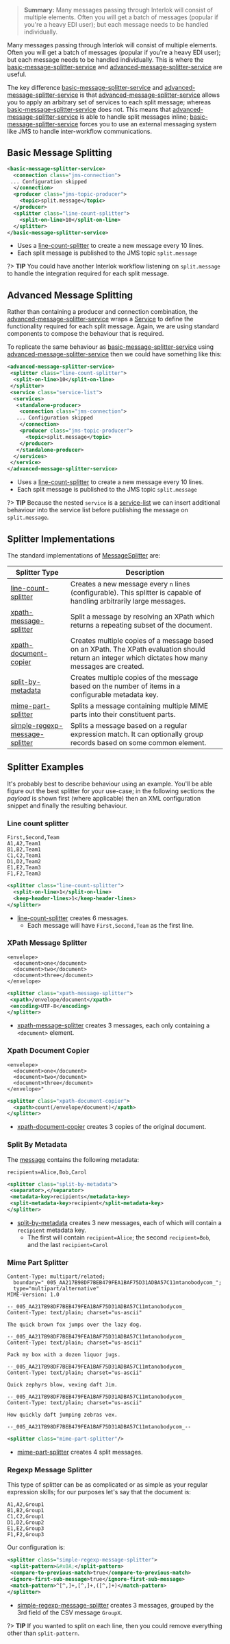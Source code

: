 > **Summary:** Many messages passing through Interlok will consist of multiple elements. Often you will get a batch of messages (popular if you're a heavy EDI user); but each message needs to be handled individually.

Many messages passing through Interlok will consist of multiple elements. Often you will get a batch of messages (popular if you're a heavy EDI user); but each message needs to be handled individually. This is where the [basic-message-splitter-service] and [advanced-message-splitter-service][] are useful.

The key difference [basic-message-splitter-service][] and  [advanced-message-splitter-service][] is that [advanced-message-splitter-service][] allows you to apply an arbitrary set of services to each split message; whereas [basic-message-splitter-service][] does not. This means that [advanced-message-splitter-service][] is able to handle split messages inline; [basic-message-splitter-service][] forces you to use an external messaging system like JMS to handle inter-workflow communications.


## Basic Message Splitting ##

```xml
<basic-message-splitter-service>
  <connection class="jms-connection">
 ... Configuration skipped
  </connection>
  <producer class="jms-topic-producer">
    <topic>split.message</topic>
  </producer>
  <splitter class="line-count-splitter">
    <split-on-line>10</split-on-line>
  </splitter>
</basic-message-splitter-service>
```

- Uses a [line-count-splitter][] to create a new message every 10 lines.
- Each split message is published to the JMS topic `split.message`

?> **TIP** You could have another Interlok workflow listening on `split.message` to handle the integration required for each split message.

## Advanced Message Splitting ##

Rather than containing a producer and connection combination, the [advanced-message-splitter-service][] wraps a [Service][] to define the functionality required for each split message. Again, we are using standard components to compose the behaviour that is required.

To replicate the same behaviour as [basic-message-splitter-service][] using [advanced-message-splitter-service][] then we could have something like this:

```xml
<advanced-message-splitter-service>
 <splitter class="line-count-splitter">
  <split-on-line>10</split-on-line>
 </splitter>
 <service class="service-list">
  <services>
   <standalone-producer>
    <connection class="jms-connection">
   ... Configuration skipped
    </connection>
    <producer class="jms-topic-producer">
      <topic>split.message</topic>
    </producer>
   </standalone-producer>
  </services>
 </service>
</advanced-message-splitter-service>
```

- Uses a [line-count-splitter][] to create a new message every 10 lines.
- Each split message is published to the JMS topic `split.message`

?> **TIP** Because the nested `service` is a [service-list][] we can insert additional behaviour into the service list before publishing the message on `split.message`.


## Splitter Implementations ##

The standard implementations of [MessageSplitter][] are:

|Splitter Type| Description|
|----|----
|[line-count-splitter](#line-count-splitter)|Creates a new message every `n` lines (configurable). This splitter is capable of handling arbitrarily large messages.|
|[xpath-message-splitter](#xpath-message-splitter)| Split a message by resolving an XPath which returns a repeating subset of the document.|
|[xpath-document-copier](#xpath-document-copier)| Creates multiple copies of a message based on an XPath. The XPath evaluation should return an integer which dictates how many messages are created.
|[split-by-metadata](#split-by-metadata)|Creates multiple copies of the message based on the number of items in a configurable metadata key.|
|[mime-part-splitter](#mime-part-splitter)|Splits a message containing multiple MIME parts into their constituent parts.|
|[simple-regexp-message-splitter](#regexp-message-splitter)| Splits a message based on a regular expression match. It can optionally group records based on some common element.|


## Splitter Examples ##

It's probably best to describe behaviour using an example. You'll be able figure out the best splitter for your use-case; in the following sections the _payload_ is shown first (where applicable) then an XML configuration snippet and finally the resulting behaviour.

### Line count splitter ###

```
First,Second,Team
A1,A2,Team1
B1,B2,Team1
C1,C2,Team1
D1,D2,Team2
E1,E2,Team3
F1,F2,Team3
```

```xml
<splitter class="line-count-splitter">
  <split-on-line>1</split-on-line>
  <keep-header-lines>1</keep-header-lines>
</splitter>
```

- [line-count-splitter][] creates 6 messages.
    - Each message will have `First,Second,Team` as the first line.

### XPath Message Splitter ###

```
<envelope>
  <document>one</document>
  <document>two</document>
  <document>three</document>
</envelope>
```

```xml
<splitter class="xpath-message-splitter">
 <xpath>/envelope/document</xpath>
 <encoding>UTF-8</encoding>
</splitter>
```

- [xpath-message-splitter][] creates 3 messages, each only containing a `<document>` element.

### Xpath Document Copier ###


```
<envelope>
  <document>one</document>
  <document>two</document>
  <document>three</document>
</envelope>"
```

```xml
<splitter class="xpath-document-copier">
  <xpath>count(/envelope/document)</xpath>
</splitter>
```

- [xpath-document-copier][] creates 3 copies of the original document.


### Split By Metadata ###

The [message][AdaptrisMessage] contains the following metadata:

```
recipients=Alice,Bob,Carol
```

```xml
<splitter class="split-by-metadata">
 <separator>,</separator>
 <metadata-key>recipients</metadata-key>
 <split-metadata-key>recipient</split-metadata-key>
</splitter>
```

- [split-by-metadata][] creates 3 new messages, each of which will contain a `recipient` metadata key.
    - The first will contain `recipient=Alice`; the second `recipient=Bob`, and the last `recipient=Carol`

### Mime Part Splitter ###

```
Content-Type: multipart/related;
  boundary="_005_AA217B98DF7BEB479FEA1BAF75D31ADBA57C11mtanobodycom_";
  type="multipart/alternative"
MIME-Version: 1.0

--_005_AA217B98DF7BEB479FEA1BAF75D31ADBA57C11mtanobodycom_
Content-Type: text/plain; charset="us-ascii"

The quick brown fox jumps over the lazy dog.

--_005_AA217B98DF7BEB479FEA1BAF75D31ADBA57C11mtanobodycom_
Content-Type: text/plain; charset="us-ascii"

Pack my box with a dozen liquor jugs.

--_005_AA217B98DF7BEB479FEA1BAF75D31ADBA57C11mtanobodycom_
Content-Type: text/plain; charset="us-ascii"

Quick zephyrs blow, vexing daft Jim.

--_005_AA217B98DF7BEB479FEA1BAF75D31ADBA57C11mtanobodycom_
Content-Type: text/plain; charset="us-ascii"

How quickly daft jumping zebras vex.

--_005_AA217B98DF7BEB479FEA1BAF75D31ADBA57C11mtanobodycom_--
```

```xml
<splitter class="mime-part-splitter"/>
```
- [mime-part-splitter][] creates 4 split messages.

### Regexp Message Splitter ###

This type of splitter can be as complicated or as simple as your regular expression skills; for our purposes let's say that the document is:

```
A1,A2,Group1
B1,B2,Group1
C1,C2,Group1
D1,D2,Group2
E1,E2,Group3
F1,F2,Group3
```

Our configuration is:

```xml
<splitter class="simple-regexp-message-splitter">
 <split-pattern>&#x0A;</split-pattern>
 <compare-to-previous-match>true</compare-to-previous-match>
 <ignore-first-sub-message>true</ignore-first-sub-message>
 <match-pattern>^[^,]+,[^,]+,([^,]+)</match-pattern>
</splitter>
```
- [simple-regexp-message-splitter][] creates 3 messages, grouped by the 3rd field of the CSV message `GroupX`.


?> **TIP** If you wanted to split on each line, then you could remove everything other than `split-pattern`.

[basic-message-splitter-service]: https://nexus.adaptris.net/nexus/content/sites/javadocs/com/adaptris/interlok-core/5.0-SNAPSHOT/com/adaptris/core/services/splitter/BasicMessageSplitterService.html
[advanced-message-splitter-service]: https://nexus.adaptris.net/nexus/content/sites/javadocs/com/adaptris/interlok-core/5.0-SNAPSHOT/com/adaptris/core/services/splitter/AdvancedMessageSplitterService.html
[line-count-splitter]: https://nexus.adaptris.net/nexus/content/sites/javadocs/com/adaptris/interlok-core/5.0-SNAPSHOT/com/adaptris/core/services/splitter/LineCountSplitter.html
[service-list]: https://nexus.adaptris.net/nexus/content/sites/javadocs/com/adaptris/interlok-core/5.0-SNAPSHOT/com/adaptris/core/ServiceList.html
[MessageSplitter]: https://nexus.adaptris.net/nexus/content/sites/javadocs/com/adaptris/interlok-core/5.0-SNAPSHOT/com/adaptris/core/services/splitter/MessageSplitter.html
[mime-part-splitter]: https://nexus.adaptris.net/nexus/content/sites/javadocs/com/adaptris/interlok-core/5.0-SNAPSHOT/com/adaptris/core/services/splitter/MimePartSplitter.html
[split-by-metadata]: https://nexus.adaptris.net/nexus/content/sites/javadocs/com/adaptris/interlok-core/5.0-SNAPSHOT/com/adaptris/core/services/splitter/SplitByMetadata.html
[simple-regexp-message-splitter]: https://nexus.adaptris.net/nexus/content/sites/javadocs/com/adaptris/interlok-core/5.0-SNAPSHOT/com/adaptris/core/services/splitter/SimpleRegexpMessageSplitter.html
[xpath-document-copier]: https://nexus.adaptris.net/nexus/content/sites/javadocs/com/adaptris/interlok-core/5.0-SNAPSHOT/com/adaptris/core/services/splitter/XpathDocumentCopier.html
[xpath-message-splitter]: https://nexus.adaptris.net/nexus/content/sites/javadocs/com/adaptris/interlok-core/5.0-SNAPSHOT/com/adaptris/core/services/splitter/XpathMessageSplitter.html
[AdaptrisMessage]: https://nexus.adaptris.net/nexus/content/sites/javadocs/com/adaptris/interlok-core/5.0-SNAPSHOT/com/adaptris/core/AdaptrisMessage.html
[Service]: https://nexus.adaptris.net/nexus/content/sites/javadocs/com/adaptris/interlok-core/5.0-SNAPSHOT/com/adaptris/core/Service.html
